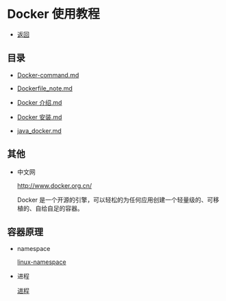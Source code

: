 # Docker 使用教程

- [返回](../README.md)

## 目录

- [Docker-command.md](./Docker-command.md)

- [Dockerfile_note.md](./Dockerfile_note.md)

- [Docker 介绍.md](./Docker介绍.md)

- [Docker 安装.md](./Docker安装.md)

- [java_docker.md](./java_docker.md)

## 其他

- 中文网

  http://www.docker.org.cn/

  Docker 是一个开源的引擎，可以轻松的为任何应用创建一个轻量级的、可移植的、自给自足的容器。

## 容器原理

- namespace

  [linux-namespace](https://github.com/zhangymPerson/learning-notes/blob/master/OS/Linux/Linux-namespace.md)

- 进程

  [进程](https://github.com/zhangymPerson/learning-notes/blob/master/OS/Linux/Linux-%E8%BF%9B%E7%A8%8B.md)
